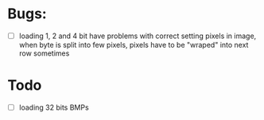 # Bugs:
- [ ] loading 1, 2 and 4 bit have problems with correct setting pixels in image, when byte is split into few pixels, pixels have to be "wraped" into next row sometimes
# Todo
 - [ ] loading 32 bits BMPs